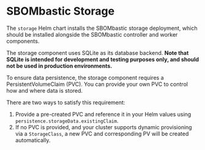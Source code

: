 # SBOMbastic Storage

The `storage` Helm chart installs the SBOMbastic storage deployment, which should be installed alongside the SBOMbastic controller and worker components.

The storage component uses SQLite as its database backend. **Note that SQLite is intended for development and testing purposes only, and should not be used in production environments.**

To ensure data persistence, the storage component requires a PersistentVolumeClaim (PVC). You can provide your own PVC to control how and where data is stored.

There are two ways to satisfy this requirement:

1. Provide a pre-created PVC and reference it in your Helm values using `persistence.storageData.existingClaim`.
2. If no PVC is provided, and your cluster supports dynamic provisioning via a `StorageClass`, a new PVC and corresponding PV will be created automatically.
